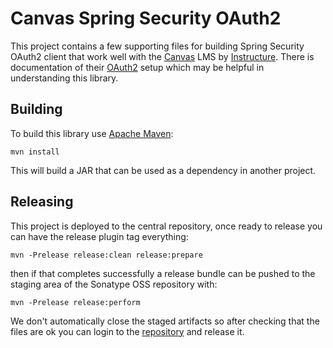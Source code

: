 Canvas Spring Security OAuth2
=============================

This project contains a few supporting files for building Spring Security OAuth2 client that work well with the [Canvas](https://www.instructure.com/canvas/) LMS by [Instructure](https://www.instructure.com/). There is documentation of their [OAuth2](https://canvas.instructure.com/doc/api/file.oauth.html) setup which may be helpful in understanding this library.

Building
--------

To build this library use [Apache Maven](https://maven.apache.org):

    mvn install

This will build a JAR that can be used as a dependency in another project.

Releasing
---------

This project is deployed to the central repository, once ready to release you can have the release plugin tag everything:

    mvn -Prelease release:clean release:prepare
    
then if that completes successfully a release bundle can be pushed to the staging area of the Sonatype OSS repository with:

    mvn -Prelease release:perform
    
We don't automatically close the staged artifacts so after checking that the files are ok you can login to the [repository](https://oss.sonatype.org/) and release it.
